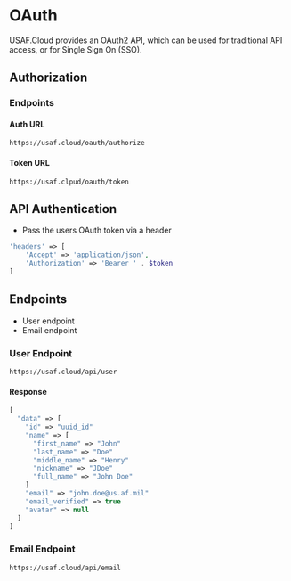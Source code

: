# OAuth

USAF.Cloud provides an OAuth2 API, which can be used for traditional API access,
or for Single Sign On (SSO).

## Authorization

### Endpoints

#### Auth URL

```
https://usaf.cloud/oauth/authorize
```

#### Token URL

```
https://usaf.clpud/oauth/token
```

## API Authentication

-   Pass the users OAuth token via a header

```php
'headers' => [
    'Accept' => 'application/json',
    'Authorization' => 'Bearer ' . $token
]
```

## Endpoints

-   User endpoint
-   Email endpoint

### User Endpoint

```http
https://usaf.cloud/api/user
```

#### Response

```php
[
  "data" => [
    "id" => "uuid_id"
    "name" => [
      "first_name" => "John"
      "last_name" => "Doe"
      "middle_name" => "Henry"
      "nickname" => "JDoe"
      "full_name" => "John Doe"
    ]
    "email" => "john.doe@us.af.mil"
    "email_verified" => true
    "avatar" => null
  ]
]
```

### Email Endpoint

```http
https://usaf.cloud/api/email
```
